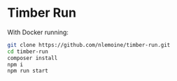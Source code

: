 # Timber Run

With Docker running:

```bash
git clone https://github.com/nlemoine/timber-run.git
cd timber-run
composer install
npm i
npm run start
```
